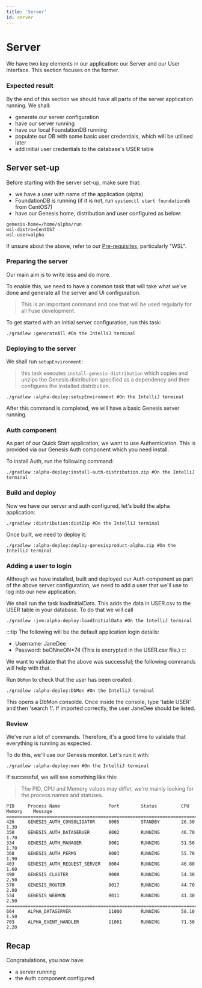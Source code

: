 ```yaml
---
title: 'Server'
id: server
---
```


# Server

We have two key elements in our application: our Server and our User Interface. This section focuses on the former.

### Expected result

By the end of this section we should have all parts of the server application running. We shall:

- generate our server configuration 
- have our server running
- have our local FoundationDB running
- populate our DB with some basic user credentials, which will be utilised later
- add initial user credentials to the database's USER table

## Server set-up

Before starting with the server set-up, make sure that:

- we have a user with name of the application (alpha)
- FoundationDB is running (if it is not, run `systemctl start foundationdb` from CentOS7)
- have our Genesis home, distribution and user configured as below:

```shell
genesis-home=/home/alpha/run
wsl-distro=CentOS7
wsl-user=alpha
```

If unsure about the above, refer to our [Pre-requisites](/fuse/introduction/prerequisites/), particularly "WSL".


### Preparing the server

Our main aim is to write less and do more. 

To enable this, we need to have a common task that will take what we've done and generate all the server and UI configuration. 

> This is an important command and one that will be used regularly for all Fuse development.

To get started with an initial server configuration, run this task:

```shell
./gradlew :generateAll #On the IntelliJ terminal
```

### Deploying to the server

We shall run `setupEnvironment`:

> this task executes `install-genesis-distribution` which copies and unzips the Genesis distribution specified as a dependency and then configures the installed distribution.

```shell
./gradlew :alpha-deploy:setupEnvironment #On the IntelliJ terminal
```

After this command is completed, we will have a basic Genesis server running.

### Auth component

As part of our Quick Start application, we want to use Authentication. This is provided via our Genesis Auth component which you need install.

To install Auth, run the following command:

```shell
./gradlew :alpha-deploy:install-auth-distribution.zip #On the IntelliJ terminal
```

### Build and deploy

Now we have our server and auth configured, let's build the alpha application:

```shell
./gradlew :distribution:distZip #On the IntelliJ terminal
```

Once built, we need to deploy it:

```shell
./gradlew :alpha-deploy:deploy-genesisproduct-alpha.zip #On the IntelliJ terminal
```

### Adding a user to login

Although we have installed, built and deployed our Auth component as part of the above server configuration, we need to add a user that we'll use to log into our new application.

We shall run the task loadInitialData. This adds the data in USER.csv to the USER table in your database. To do that we will call
```shell
./gradlew :jvm:alpha-deploy:loadInitialData #On the IntelliJ terminal
```
:::tip
The following will be the default application login details:

- Username: JaneDee
- Password: beONneON\*74 (This is encrypted in the USER.csv file.)
:::


We want to validate that the above was successful; the following commands will help with that.

Run `DbMon` to check that the user has been created:

```shell
./gradlew :alpha-deploy:DbMon #On the IntelliJ terminal
```

This opens a DbMon consolde. Once inside the console, type 'table USER' and then 'search 1'. If imported correctly, the user JaneDee should be listed.

### Review 

We've run a lot of commands. Therefore, it's a good time to validate that everything is running as expected.

To do this, we'll use our Genesis monitor. Let's run it with: 

```shell
./gradlew :alpha-deploy:mon #On the IntelliJ terminal
```

If successful, we will see something like this:

> The PID, CPU and Memory values may differ, we're mainly looking for the process names and statuses. 

```shell
PID     Process Name                  Port        Status         CPU       Memory    Message
===============================================================================================
426     GENESIS_AUTH_CONSOLIDATOR     8005        STANDBY        26.30     1.30
350     GENESIS_AUTH_DATASERVER       8002        RUNNING        46.70     1.70
334     GENESIS_AUTH_MANAGER          8001        RUNNING        51.50     1.70
368     GENESIS_AUTH_PERMS            8003        RUNNING        55.70     1.90
403     GENESIS_AUTH_REQUEST_SERVER   8004        RUNNING        46.80     1.60
490     GENESIS_CLUSTER               9000        RUNNING        54.30     2.50
570     GENESIS_ROUTER                9017        RUNNING        44.70     2.00
534     GENESIS_WEBMON                9011        RUNNING        41.30     2.50
===============================================================================================
664     ALPHA_DATASERVER              11000       RUNNING        58.10     1.50
703     ALPHA_EVENT_HANDLER           11001       RUNNING        71.30     2.20
```



## Recap

Congratulations, you now have:

- a server running
- the Auth component configured 
